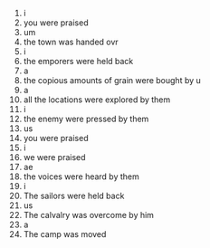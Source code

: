 1. i
  1. you were praised
1. um
  1. the town was handed ovr
1. i
  1. the emporers were held back
1. a
  1. the copious amounts of grain were bought by u
1. a
  1. all the locations were explored by them
1. i
  1. the enemy were pressed by them
1. us
  1. you were praised
1. i
  1. we were praised
1. ae 
  1. the voices were heard by them
1. i
  1. The sailors were held back
1. us
  1. The calvalry was overcome by him
1. a
  1. The camp was moved 

